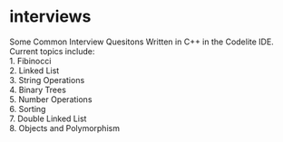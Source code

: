 # interviews
Some Common Interview Quesitons Written in C++ in the Codelite IDE. <br />
Current topics include: <br />
    1. Fibinocci <br />
    2. Linked List <br />
    3. String Operations <br />
    4. Binary Trees <br />
    5. Number Operations <br />
    6. Sorting <br />
    7. Double Linked List <br />
    8. Objects and Polymorphism 

